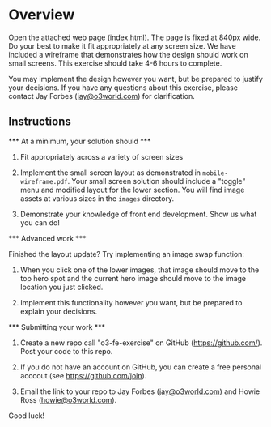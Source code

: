 # Overview

Open the attached web page (index.html). The page is fixed at 840px wide. Do
your best to make it fit appropriately at any screen size. We have included
a wireframe that demonstrates how the design should work on small screens.
This exercise should take 4-6 hours to complete.

You may implement the design however you want, but be prepared to justify your
decisions. If you have any questions about this exercise, please contact
Jay Forbes (jay@o3world.com) for clarification.



## Instructions


*** At a minimum, your solution should ***

1. Fit appropriately across a variety of screen sizes

2. Implement the small screen layout as demonstrated in `mobile-wireframe.pdf`.
   Your small screen solution should include a "toggle" menu and modified
   layout for the lower section. You will find image assets at various sizes
   in the `images` directory.

3. Demonstrate your knowledge of front end development. Show us what you can do!


*** Advanced work ***

Finished the layout update? Try implementing an image swap function:

1. When you click one of the lower images, that image should move to the top hero
   spot and the current hero image should move to the image location you just clicked.

2. Implement this functionality however you want, but be prepared to explain your
   decisions.


*** Submitting your work ***

1. Create a new repo call "o3-fe-exercise" on GitHub (https://github.com/). Post your
   code to this repo.

2. If you do not have an account on GitHub, you can create a free personal acccout
   (see https://github.com/join).

3. Email the link to your repo to Jay Forbes (jay@o3world.com) and Howie Ross
   (howie@o3world.com).


Good luck!
